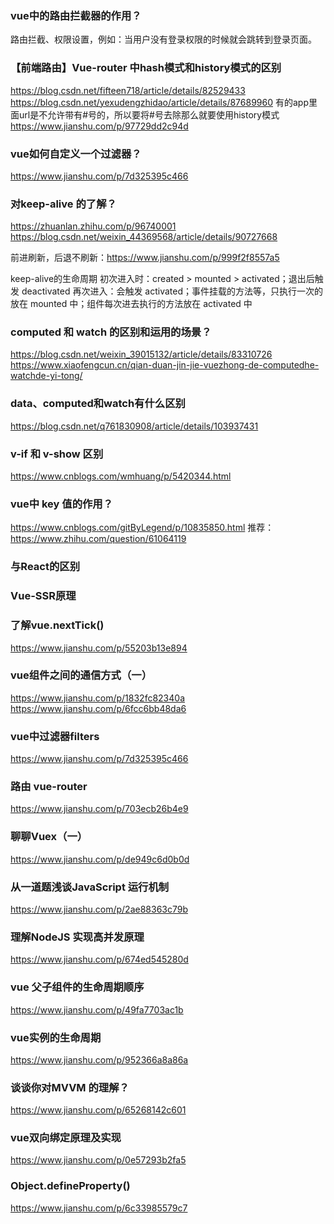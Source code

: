 
### vue中的路由拦截器的作用？
路由拦截、权限设置，例如：当用户没有登录权限的时候就会跳转到登录页面。

### 【前端路由】Vue-router 中hash模式和history模式的区别
https://blog.csdn.net/fifteen718/article/details/82529433
https://blog.csdn.net/yexudengzhidao/article/details/87689960
有的app里面url是不允许带有#号的，所以要将#号去除那么就要使用history模式
https://www.jianshu.com/p/97729dd2c94d

### vue如何自定义一个过滤器？
https://www.jianshu.com/p/7d325395c466

### 对keep-alive 的了解？
https://zhuanlan.zhihu.com/p/96740001
https://blog.csdn.net/weixin_44369568/article/details/90727668

前进刷新，后退不刷新：https://www.jianshu.com/p/999f2f8557a5

keep-alive的生命周期
初次进入时：created > mounted > activated；退出后触发 deactivated
再次进入：会触发 activated；事件挂载的方法等，只执行一次的放在 mounted 中；组件每次进去执行的方法放在 activated 中

### computed 和 watch 的区别和运用的场景？
https://blog.csdn.net/weixin_39015132/article/details/83310726
https://www.xiaofengcun.cn/qian-duan-jin-jie-vuezhong-de-computedhe-watchde-yi-tong/

### data、computed和watch有什么区别
https://blog.csdn.net/q761830908/article/details/103937431

### v-if 和 v-show 区别
https://www.cnblogs.com/wmhuang/p/5420344.html

### vue中 key 值的作用？
https://www.cnblogs.com/gitByLegend/p/10835850.html
推荐：https://www.zhihu.com/question/61064119 


### 与React的区别

### Vue-SSR原理


### 了解vue.nextTick()
https://www.jianshu.com/p/55203b13e894

### vue组件之间的通信方式（一）

https://www.jianshu.com/p/1832fc82340a
https://www.jianshu.com/p/6fcc6bb48da6

### vue中过滤器filters
https://www.jianshu.com/p/7d325395c466


### 路由 vue-router
https://www.jianshu.com/p/703ecb26b4e9

### 聊聊Vuex（一）
https://www.jianshu.com/p/de949c6d0b0d

### 从一道题浅谈JavaScript 运行机制
https://www.jianshu.com/p/2ae88363c79b

### 理解NodeJS 实现高并发原理
https://www.jianshu.com/p/674ed545280d

### vue 父子组件的生命周期顺序
https://www.jianshu.com/p/49fa7703ac1b

### vue实例的生命周期
https://www.jianshu.com/p/952366a8a86a

### 谈谈你对MVVM 的理解？
https://www.jianshu.com/p/65268142c601

### vue双向绑定原理及实现
https://www.jianshu.com/p/0e57293b2fa5

### Object.defineProperty()
https://www.jianshu.com/p/6c33985579c7


